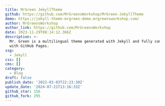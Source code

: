 ```yaml
---
title: MrGreen JekyllTheme
github: https://github.com/MrGreensWorkshop/MrGreen-JekyllTheme
demo: https://jekyll-theme-mrgreen-demo.mrgreensworkshop.com/
author: MrGreensWorkshop
author_link: https://github.com/MrGreensWorkshop
date: 2023-11-29T08:14:12.366Z
description: >-
  Mr. Green is a multilingual theme generated with Jekyll and fully compatible
  with GitHub Pages.
ssg:
  - Jekyll
css: []
cms: []
category:
  - Blog
draft: false
publish_date: '2022-03-03T22:23:30Z'
update_date: '2024-07-21T13:16:33Z'
github_star: 156
github_fork: 295
---
```


